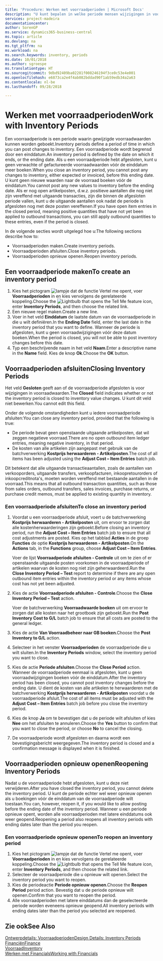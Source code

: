 ```yaml
---
title: 'Procedure: Werken met voorraadperioden | Microsoft Docs'
description: "U kunt bepalen in welke periode mensen wijzigingen in voorraad kunnen boeken door voorraadperioden te definiëren."
services: project-madeira
documentationcenter: 
author: SorenGP
ms.service: dynamics365-business-central
ms.topic: article
ms.devlang: na
ms.tgt_pltfrm: na
ms.workload: na
ms.search.keywords: inventory, periods
ms.date: 10/01/2018
ms.author: sgroespe
ms.translationtype: HT
ms.sourcegitcommit: 9dbd92409ba02281f008246194f3ce0c53e4e001
ms.openlocfilehash: e6873ca2e4f4ab082bddad90f1ab59edb34a2a63
ms.contentlocale: nl-be
ms.lasthandoff: 09/28/2018

---
```

# <a name="work-with-inventory-periods"></a><span data-ttu-id="175fc-103">Werken met voorraadperioden</span><span class="sxs-lookup"><span data-stu-id="175fc-103">Work with Inventory Periods</span></span>
<span data-ttu-id="175fc-104">Een voorraadperiode is een periode waarin gewijzigde voorraadwaarden kunnen worden geboekt.</span><span class="sxs-lookup"><span data-stu-id="175fc-104">Inventory periods define a period of time in which you can post changes to inventory.</span></span> <span data-ttu-id="175fc-105">Een voorraadperiode wordt begrensd door een einddatum.</span><span class="sxs-lookup"><span data-stu-id="175fc-105">An inventory period is defined by the date on which it ends, or the ending date.</span></span> <span data-ttu-id="175fc-106">Als u een voorraadperiode hebt afgesloten, kunt u geen verwachte of gefactureerde voorraadwaarden vóór de einddatum meer boeken.</span><span class="sxs-lookup"><span data-stu-id="175fc-106">When you close an inventory period, you cannot post any changes to inventory, either expected or invoiced, before this ending date.</span></span> <span data-ttu-id="175fc-107">U kunt geen nieuwe waarden naar de voorraad boeken vóór de einddatum.</span><span class="sxs-lookup"><span data-stu-id="175fc-107">You cannot post any new values to inventory before the ending date.</span></span> <span data-ttu-id="175fc-108">Als er nog open artikelposten, d.w.z. positieve aantallen die nog niet zijn vereffend met uitgaande transacties, zijn die binnen de afgesloten periode vallen, kunt u de uitgaande aantallen ook nadat de periode is afgesloten nog met deze posten vereffenen.</span><span class="sxs-lookup"><span data-stu-id="175fc-108">If you have open item entries in the closed period, meaning positive quantities that have not yet been applied to outbound transactions, you can still apply outbound quantities to these entries, even if the period is closed.</span></span>  

<span data-ttu-id="175fc-109">In de volgende secties wordt uitgelegd hoe u:</span><span class="sxs-lookup"><span data-stu-id="175fc-109">The following sections describe how to:</span></span>  

* <span data-ttu-id="175fc-110">Voorraadperioden maken.</span><span class="sxs-lookup"><span data-stu-id="175fc-110">Create inventory periods.</span></span>  
* <span data-ttu-id="175fc-111">Voorraadperioden afsluiten.</span><span class="sxs-lookup"><span data-stu-id="175fc-111">Close inventory periods.</span></span>  
* <span data-ttu-id="175fc-112">Voorraadperioden opnieuw openen.</span><span class="sxs-lookup"><span data-stu-id="175fc-112">Reopen inventory periods.</span></span>  

## <a name="to-create-an-inventory-period"></a><span data-ttu-id="175fc-113">Een voorraadperiode maken</span><span class="sxs-lookup"><span data-stu-id="175fc-113">To create an inventory period</span></span>  
1. <span data-ttu-id="175fc-114">Kies het pictogram ![lampje dat de functie Vertel me opent](media/ui-search/search_small.png "Vertel me wat u wilt doen"), voer **Voorraadperioden** in en kies vervolgens de gerelateerde koppeling.</span><span class="sxs-lookup"><span data-stu-id="175fc-114">Choose the ![Lightbulb that opens the Tell Me feature](media/ui-search/search_small.png "Tell me what you want to do") icon, enter **Inventory Periods**, and then choose the related link.</span></span>  
2. <span data-ttu-id="175fc-115">Een nieuwe regel maken.</span><span class="sxs-lookup"><span data-stu-id="175fc-115">Create a new line.</span></span>  
3. <span data-ttu-id="175fc-116">Voer in het veld **Einddatum** de laatste datum van de voorraadperiode in die u wilt definiëren.</span><span class="sxs-lookup"><span data-stu-id="175fc-116">In the **Ending Date** field, enter the last date in the inventory period that you want to define.</span></span> <span data-ttu-id="175fc-117">Wanneer de periode is afgesloten, kunt u geen voorraadwijzigingen vóór deze datum boeken.</span><span class="sxs-lookup"><span data-stu-id="175fc-117">When the period is closed, you will not be able to post inventory changes before this date.</span></span>  
4. <span data-ttu-id="175fc-118">Typ een beschrijvende naam in het veld **Naam**.</span><span class="sxs-lookup"><span data-stu-id="175fc-118">Enter a descriptive name in the **Name** field.</span></span> <span data-ttu-id="175fc-119">Kies de knop **Ok**.</span><span class="sxs-lookup"><span data-stu-id="175fc-119">Choose the **OK** button.</span></span>  

## <a name="closing-inventory-periods"></a><span data-ttu-id="175fc-120">Voorraadperioden afsluiten</span><span class="sxs-lookup"><span data-stu-id="175fc-120">Closing Inventory Periods</span></span>  
<span data-ttu-id="175fc-121">Het veld **Gesloten** geeft aan of de voorraadperiode afgesloten is voor wijzigingen in voorraadwaarden.</span><span class="sxs-lookup"><span data-stu-id="175fc-121">The **Closed** field indicates whether or not the inventory period is closed to inventory value changes.</span></span> <span data-ttu-id="175fc-122">U kunt dit veld niet bewerken.</span><span class="sxs-lookup"><span data-stu-id="175fc-122">You cannot edit this field.</span></span>  

<span data-ttu-id="175fc-123">Onder de volgende omstandigheden kunt u iedere voorraadperiode afsluiten:</span><span class="sxs-lookup"><span data-stu-id="175fc-123">You can close any inventory period, provided that the following is true:</span></span>  

* <span data-ttu-id="175fc-124">De periode bevat geen openstaande uitgaande artikelposten, dat wil zeggen negatieve voorraad.</span><span class="sxs-lookup"><span data-stu-id="175fc-124">There are no open outbound item ledger entries, meaning negative inventory, in that period.</span></span>  
* <span data-ttu-id="175fc-125">De kosten van alle artikelen zijn aangepast met gebruik van de batchverwerking **Kostprijs herwaarderen - Artikelposten**.</span><span class="sxs-lookup"><span data-stu-id="175fc-125">The cost of all items has been adjusted using the **Adjust Cost – Item Entries** batch job.</span></span>  

<span data-ttu-id="175fc-126">Dit betekent dat alle uitgaande transactieaantallen, zoals de aantallen van verkooporders, uitgaande transfers, verkoopfacturen, inkoopretourorders of inkoopcreditnota's, moeten worden vereffend met bestaande aantallen in de voorraad.</span><span class="sxs-lookup"><span data-stu-id="175fc-126">This means that all outbound transaction quantities, such as those from sales orders, outbound transfers, sales invoices, purchase returns, or purchase credit memos, must be applied to existing quantity in inventory.</span></span>  

### <a name="to-close-an-inventory-period"></a><span data-ttu-id="175fc-127">Een voorraadperiode afsluiten</span><span class="sxs-lookup"><span data-stu-id="175fc-127">To close an inventory period</span></span>  
1. <span data-ttu-id="175fc-128">Voordat u een voorraadperiode afsluit, voert u de batchverwerking **Kostprijs herwaarderen - Artikelposten** uit, om ervoor te zorgen dat alle kostenherwaarderingen zijn geboekt.</span><span class="sxs-lookup"><span data-stu-id="175fc-128">Before closing an inventory period, run the **Adjust Cost – Item Entries** batch job to ensure that all cost adjustments are posted.</span></span> <span data-ttu-id="175fc-129">Kies op het tabblad **Acties** in de groep **Functies** de optie **Kostprijs herwaarderen - Artikelposten**.</span><span class="sxs-lookup"><span data-stu-id="175fc-129">On the **Actions** tab, in the **Functions** group, choose **Adjust Cost – Item Entries**.</span></span>  

     <span data-ttu-id="175fc-130">Voer de lijst **Voorraadperiode afsluiten - Controle** uit om te zien of er openstaande uitgaande posten voorkomen in de voorraadperiode of artikelen waarvan de kosten nog niet zijn geherwaardeerd.</span><span class="sxs-lookup"><span data-stu-id="175fc-130">Run the **Close Inventory Period – Test** report to determine if there are any open outbound item entries within the inventory period or any items whose cost has not yet been adjusted.</span></span>  
2. <span data-ttu-id="175fc-131">Kies de actie **Voorraadperiode afsluiten - Controle**.</span><span class="sxs-lookup"><span data-stu-id="175fc-131">Choose the **Close Inventory Period – Test** action.</span></span>  

     <span data-ttu-id="175fc-132">Voer de batchverwerking **Voorraadwaarde boeken** uit om ervoor te zorgen dat alle kosten naar het grootboek zijn geboekt.</span><span class="sxs-lookup"><span data-stu-id="175fc-132">Run the **Post Inventory Cost to G/L** batch job to ensure that all costs are posted to the general ledger.</span></span>  
3. <span data-ttu-id="175fc-133">Kies de actie **Van Voorraadbeheer naar GB boeken**.</span><span class="sxs-lookup"><span data-stu-id="175fc-133">Choose the **Post Inventory to G/L** action.</span></span>  
4. <span data-ttu-id="175fc-134">Selecteer in het venster **Voorraadperioden** de voorraadperiode die u wilt sluiten.</span><span class="sxs-lookup"><span data-stu-id="175fc-134">In the **Inventory Periods** window, select the inventory period you want to close.</span></span>  
5. <span data-ttu-id="175fc-135">Kies de actie **Periode afsluiten**.</span><span class="sxs-lookup"><span data-stu-id="175fc-135">Choose the **Close Period** action.</span></span> <span data-ttu-id="175fc-136">Wanneer de voorraadperiode eenmaal is afgesloten, kunt u geen voorraadwijzigingen boeken vóór de einddatum.</span><span class="sxs-lookup"><span data-stu-id="175fc-136">After the inventory period has been closed, you cannot post inventory changes before the ending date.</span></span> <span data-ttu-id="175fc-137">U dient de kosten van alle artikelen te herwaarderen met de batchverwerking **Kostprijs herwaarderen - Artikelposten** voordat u de voorraadperiode afsluit.</span><span class="sxs-lookup"><span data-stu-id="175fc-137">The cost of all items must be adjusted with the **Adjust Cost – Item Entries** batch job before you close the inventory period.</span></span>  
6. <span data-ttu-id="175fc-138">Kies de knop **Ja** om te bevestigen dat u de periode wilt afsluiten of kies **Nee** om het afsluiten te annuleren.</span><span class="sxs-lookup"><span data-stu-id="175fc-138">Choose the **Yes** button to confirm that you want to close the period, or choose **No** to cancel the closing.</span></span>  
7. <span data-ttu-id="175fc-139">De voorraadperiode wordt afgesloten en daarna wordt een bevestigingsbericht weergegeven.</span><span class="sxs-lookup"><span data-stu-id="175fc-139">The inventory period is closed and a confirmation message is displayed when it is finished.</span></span>  

## <a name="reopening-inventory-periods"></a><span data-ttu-id="175fc-140">Voorraadperioden opnieuw openen</span><span class="sxs-lookup"><span data-stu-id="175fc-140">Reopening Inventory Periods</span></span>  
<span data-ttu-id="175fc-141">Nadat u de voorraadperiode hebt afgesloten, kunt u deze niet verwijderen.</span><span class="sxs-lookup"><span data-stu-id="175fc-141">After you have closed the inventory period, you cannot delete the inventory period.</span></span> <span data-ttu-id="175fc-142">U kunt de periode echter wel weer opnieuw openen als u boekingen vóór de einddatum van de voorraadperiode wilt toestaan.</span><span class="sxs-lookup"><span data-stu-id="175fc-142">You can, however, reopen it, if you would like to allow posting before the ending date of the inventory period.</span></span> <span data-ttu-id="175fc-143">Wanneer u een periode opnieuw opent, worden alle voorraadperioden met latere einddatums ook weer geopend.</span><span class="sxs-lookup"><span data-stu-id="175fc-143">Reopening a period also reopens all inventory periods with ending dates later than the period you reopen.</span></span>  

### <a name="to-reopen-an-inventory-period"></a><span data-ttu-id="175fc-144">Een voorraadperiode opnieuw openen</span><span class="sxs-lookup"><span data-stu-id="175fc-144">To reopen an inventory period</span></span>  
1. <span data-ttu-id="175fc-145">Kies het pictogram ![lampje dat de functie Vertel me opent](media/ui-search/search_small.png "Vertel me wat u wilt doen"), voer **Voorraadperioden** in en kies vervolgens de gerelateerde koppeling.</span><span class="sxs-lookup"><span data-stu-id="175fc-145">Choose the ![Lightbulb that opens the Tell Me feature](media/ui-search/search_small.png "Tell me what you want to do") icon, enter **Inventory Periods**, and then choose the related link.</span></span>  
2. <span data-ttu-id="175fc-146">Selecteer de voorraadperiode die u opnieuw wilt openen.</span><span class="sxs-lookup"><span data-stu-id="175fc-146">Select the inventory period you want to reopen.</span></span>  
3. <span data-ttu-id="175fc-147">Kies de periodeactie **Periode opnieuw openen**.</span><span class="sxs-lookup"><span data-stu-id="175fc-147">Choose the **Reopen Period** period action.</span></span> <span data-ttu-id="175fc-148">Bevestig dat u de periode opnieuw wilt openen.</span><span class="sxs-lookup"><span data-stu-id="175fc-148">Confirm that you want to reopen the period.</span></span>  
4. <span data-ttu-id="175fc-149">Alle voorraadperioden met latere einddatums dan de geselecteerde periode worden eveneens opnieuw geopend.</span><span class="sxs-lookup"><span data-stu-id="175fc-149">All inventory periods with ending dates later than the period you selected are reopened.</span></span>  

## <a name="see-also"></a><span data-ttu-id="175fc-150">Zie ook</span><span class="sxs-lookup"><span data-stu-id="175fc-150">See Also</span></span>  
[<span data-ttu-id="175fc-151">Ontwerpdetails: Voorraadperioden</span><span class="sxs-lookup"><span data-stu-id="175fc-151">Design Details: Inventory Periods</span></span>](design-details-inventory-periods.md)  
[<span data-ttu-id="175fc-152">Financiën</span><span class="sxs-lookup"><span data-stu-id="175fc-152">Finance</span></span>](finance.md)  
[<span data-ttu-id="175fc-153">Voorraad</span><span class="sxs-lookup"><span data-stu-id="175fc-153">Inventory</span></span>](inventory-manage-inventory.md)  
[<span data-ttu-id="175fc-154">Werken met Financials</span><span class="sxs-lookup"><span data-stu-id="175fc-154">Working with Financials</span></span>](ui-work-product.md)

